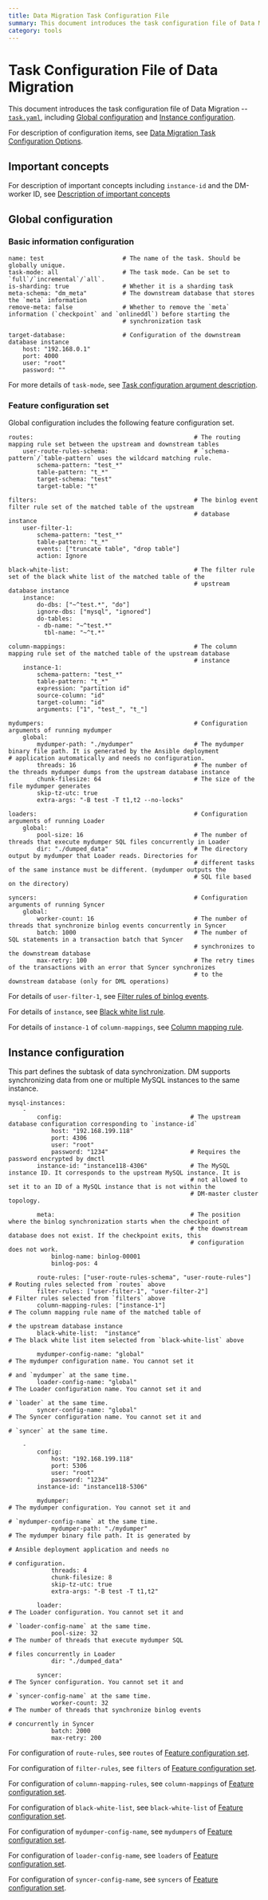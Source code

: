 ```yaml
---
title: Data Migration Task Configuration File
summary: This document introduces the task configuration file of Data Migration. 
category: tools
---
```


# Task Configuration File of Data Migration

This document introduces the task configuration file of Data Migration --
[`task.yaml`](https://github.com/pingcap/tidb-tools/blob/docs/docs/dm/zh_CN/configuration/task.yaml), including [Global configuration](#global-configuration) and [Instance configuration](#instance-configuration).

For description of configuration items, see [Data Migration Task Configuration Options](../tools/dm-task-config-argument-description.md).

## Important concepts

For description of important concepts including `instance-id` and the DM-worker ID, see [Description of important concepts](../tools/dm-configuration-file-overview.md#description-of-important-concepts) 

## Global configuration

### Basic information configuration

```
name: test                      # The name of the task. Should be globally unique.
task-mode: all                  # The task mode. Can be set to `full`/`incremental`/`all`.
is-sharding: true               # Whether it is a sharding task
meta-schema: "dm_meta"          # The downstream database that stores the `meta` information
remove-meta: false              # Whether to remove the `meta` information (`checkpoint` and `onlineddl`) before starting the 
                                # synchronization task 

target-database:                # Configuration of the downstream database instance
    host: "192.168.0.1"
    port: 4000
    user: "root"
    password: ""
```

For more details of `task-mode`, see [Task configuration argument description](../tools/dm-task-config-argument-description.md).

### Feature configuration set

Global configuration includes the following feature configuration set.

```
routes:                                             # The routing mapping rule set between the upstream and downstream tables
    user-route-rules-schema:                        # `schema-pattern`/`table-pattern` uses the wildcard matching rule.
    ​    schema-pattern: "test_*"                
    ​    table-pattern: "t_*"
    ​    target-schema: "test"
    ​    target-table: "t"

filters:                                            # The binlog event filter rule set of the matched table of the upstream
                                                    # database instance
    user-filter-1:
    ​    schema-pattern: "test_*"
    ​    table-pattern: "t_*"
    ​    events: ["truncate table", "drop table"]
    ​    action: Ignore

black-white-list:                                   # The filter rule set of the black white list of the matched table of the 
                                                    # upstream database instance
    instance:                                  
    ​    do-dbs: ["~^test.*", "do"]
    ​    ignore-dbs: ["mysql", "ignored"]
    ​    do-tables:
    ​    - db-name: "~^test.*"
    ​      tbl-name: "~^t.*"

column-mappings:                                    # The column mapping rule set of the matched table of the upstream database 
                                                    # instance
    instance-1:                                     
    ​    schema-pattern: "test_*"
    ​    table-pattern: "t_*"
    ​    expression: "partition id"
    ​    source-column: "id"
    ​    target-column: "id"
    ​    arguments: ["1", "test_", "t_"]

mydumpers:                                          # Configuration arguments of running mydumper
    global:
    ​    mydumper-path: "./mydumper"                 # The mydumper binary file path. It is generated by the Ansible deployment                                                    # application automatically and needs no configuration.
    ​    threads: 16                                 # The number of the threads mydumper dumps from the upstream database instance
    ​    chunk-filesize: 64                          # The size of the file mydumper generates
    ​    skip-tz-utc: true						
    ​    extra-args: "-B test -T t1,t2 --no-locks"

loaders:                                            # Configuration arguments of running Loader
    global:
    ​    pool-size: 16                               # The number of threads that execute mydumper SQL files concurrently in Loader
    ​    dir: "./dumped_data"                        # The directory output by mydumper that Loader reads. Directories for
                                                    # different tasks of the same instance must be different. (mydumper outputs the 
                                                    # SQL file based on the directory)

syncers:                                            # Configuration arguments of running Syncer
    global:
    ​    worker-count: 16                            # The number of threads that synchronize binlog events concurrently in Syncer
    ​    batch: 1000                                 # The number of SQL statements in a transaction batch that Syncer 
                                                    # synchronizes to the downstream database
    ​    max-retry: 100                              # The retry times of the transactions with an error that Syncer synchronizes
                                                    # to the downstream database (only for DML operations)
```

For details of `user-filter-1`, see [Filter rules of binlog events](../tools/dm-task-config-argument-description.md#filter-rules-of-binlog-events).

For details of `instance`, see [Black white list rule](../tools/dm-task-config-argument-description.md#black-white-list-rule).

For details of `instance-1` of `column-mappings`, see [Column mapping rule](../tools/dm-task-config-argument-description.md#column-mapping-rule).

## Instance configuration

This part defines the subtask of data synchronization. DM supports synchronizing data from one or multiple MySQL instances to the same instance.

```
mysql-instances:
    -
    ​    config:                                    # The upstream database configuration corresponding to `instance-id`
    ​        host: "192.168.199.118"
    ​        port: 4306
    ​        user: "root"
    ​        password: "1234"                       # Requires the password encrypted by dmctl
    ​    instance-id: "instance118-4306"            # The MySQL instance ID. It corresponds to the upstream MySQL instance. It is 
                                                   # not allowed to set it to an ID of a MySQL instance that is not within the 
                                                   # DM-master cluster topology.

    ​    meta:                                      # The position where the binlog synchronization starts when the checkpoint of 
                                                   # the downstream database does not exist. If the checkpoint exits, this 
                                                   # configuration does not work. 
    ​        binlog-name: binlog-00001
    ​        binlog-pos: 4

    ​    route-rules: ["user-route-rules-schema", "user-route-rules"]       # Routing rules selected from `routes` above
    ​    filter-rules: ["user-filter-1", "user-filter-2"]                   # Filter rules selected from `filters` above
    ​    column-mapping-rules: ["instance-1"]                               # The column mapping rule name of the matched table of 
                                                                           # the upstream database instance 
    ​    black-white-list:  "instance"                                      # The black white list item selected from `black-white-list` above 

    ​    mydumper-config-name: "global"                                     # The mydumper configuration name. You cannot set it 
                                                                           # and `mydumper` at the same time. 
    ​    loader-config-name: "global"                                       # The Loader configuration name. You cannot set it and
                                                                           # `loader` at the same time.
    ​    syncer-config-name: "global"                                       # The Syncer configuration name. You cannot set it and 
                                                                           # `syncer` at the same time.

    -
    ​    config:
    ​        host: "192.168.199.118"
    ​        port: 5306
    ​        user: "root"
    ​        password: "1234"
    ​    instance-id: "instance118-5306"

    ​    mydumper:                                                          # The mydumper configuration. You cannot set it and 
                                                                           # `mydumper-config-name` at the same time.
    ​        mydumper-path: "./mydumper"                                    # The mydumper binary file path. It is generated by 
                                                                           # Ansible deployment application and needs no 
                                                                           # configuration.
      ​      threads: 4
    ​        chunk-filesize: 8
    ​        skip-tz-utc: true
      ​      extra-args: "-B test -T t1,t2"
    
    ​    loader:                                                            # The Loader configuration. You cannot set it and 
                                                                           # `loader-config-name` at the same time.
      ​      pool-size: 32                                                  # The number of threads that execute mydumper SQL 
                                                                           # files concurrently in Loader
      ​      dir: "./dumped_data"
    
    ​    syncer:                                                            # The Syncer configuration. You cannot set it and 
                                                                           # `syncer-config-name` at the same time.
     ​       worker-count: 32                                               # The number of threads that synchronize binlog events 
                                                                           # concurrently in Syncer
     ​       batch: 2000
    ​        max-retry: 200
```

For configuration of `route-rules`, see `routes` of [Feature configuration set](#feature-configuration-set).

For configuration of `filter-rules`, see `filters` of [Feature configuration set](#feature-configuration-set).

For configuration of `column-mapping-rules`, see `column-mappings` of [Feature configuration set](#feature-configuration-set).

For configuration of `black-white-list`, see `black-white-list` of [Feature configuration set](#feature-configuration-set).

For configuration of `mydumper-config-name`, see `mydumpers` of [Feature configuration set](#feature-configuration-set).

For configuration of `loader-config-name`, see `loaders` of [Feature configuration set](#feature-configuration-set).

For configuration of `syncer-config-name`, see `syncers` of [Feature configuration set](#feature-configuration-set).
